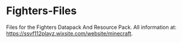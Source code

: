 # Fighters-Files
Files for the Fighters Datapack And Resource Pack.
All information at: https://ssvf112playz.wixsite.com/website/minecraft.
